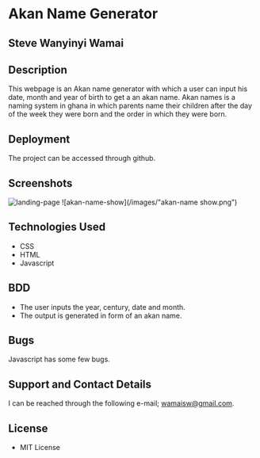 # Akan Name Generator

## Steve Wanyinyi Wamai

## Description
This webpage is an Akan name generator with which a user can input his date, month and
year of birth to get a an akan name. Akan names is a naming system in ghana in which parents name their
children after the day of the week they were born and the order in which they were born.

## Deployment
The project can be accessed through github.

## Screenshots

![landing-page](/images/"landing-page.png")
![akan-name-show](/images/"akan-name show.png")

##  Technologies Used
 
 - CSS
 - HTML
 - Javascript

##  BDD

- The user inputs the year, century, date and month.
- The output is generated in form of an akan name.

 ## Bugs
Javascript has some few bugs.

 ## Support and Contact Details
 I can be reached through the following e-mail; wamaisw@gmail.com.

 ## License
 - MIT License